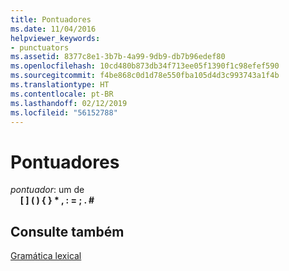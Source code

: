 ```yaml
---
title: Pontuadores
ms.date: 11/04/2016
helpviewer_keywords:
- punctuators
ms.assetid: 8377c8e1-3b7b-4a99-9db9-db7b96edef80
ms.openlocfilehash: 10cd480b873db34f713ee05f1390f1c98efef590
ms.sourcegitcommit: f4be868c0d1d78e550fba105d4d3c993743a1f4b
ms.translationtype: HT
ms.contentlocale: pt-BR
ms.lasthandoff: 02/12/2019
ms.locfileid: "56152788"
---
```

# <a name="punctuators"></a>Pontuadores

*pontuador*: um de<br/>
&nbsp;&nbsp;&nbsp;&nbsp;**\[ ] ( ) { } \* , : = ; . #**

## <a name="see-also"></a>Consulte também

[Gramática lexical](../c-language/lexical-grammar.md)
